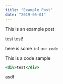 ```yaml
---
title: "Example Post"
date: "2019-05-01"
---
```


This is an example post

test test!

here is some `inline code`

This is a code sample

```jsx
<div>test</div>
```

asdf
